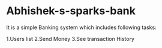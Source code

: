 # Abhishek-s-sparks-bank
It is a simple Banking system which includes following tasks:

1.Users list
2.Send Money
3.See transaction History
